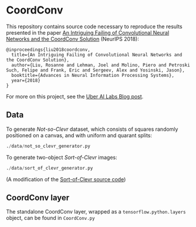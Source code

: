 # CoordConv

This repository contains source code necessary to reproduce the results presented in the paper [An Intriguing Failing of Convolutional Neural Networks and the CoordConv Solution](https://arxiv.org/abs/1807.03247) (NeurIPS 2018):

```
@inproceedings{liu2018coordconv,
  title={An Intriguing Failing of Convolutional Neural Networks and the CoordConv Solution},
  author={Liu, Rosanne and Lehman, Joel and Molino, Piero and Petroski Such, Felipe and Frank, Eric and Sergeev, Alex and Yosinski, Jason},
  booktitle={Advances in Neural Information Processing Systems},
  year={2018}
}
```

For more on this project, see the [Uber AI Labs Blog post](https://eng.uber.com/coordconv).

## Data
To generate *Not-so-Clevr* dataset, which consists of squares randomly positioned on a canvas, and with uniform and quarant splits:
```python
./data/not_so_clevr_generator.py
```

To generate two-object *Sort-of-Clevr* images:
```python
./data/sort_of_clevr_generator.py
```
(A modification of the [Sort-of-Clevr source code](https://github.com/kimhc6028/relational-networks/blob/master/sort_of_clevr_generator.py))

## CoordConv layer
The standalone CoordConv layer, wrapped as a ```tensorflow.python.layers``` object, can be found in ```CoordConv.py``` 
